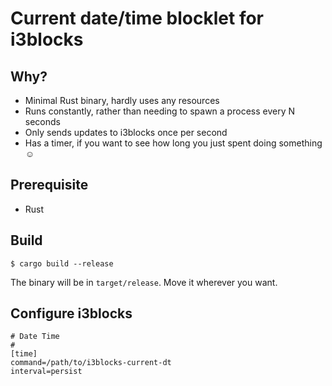 # Current date/time blocklet for i3blocks

## Why?
- Minimal Rust binary, hardly uses any resources
- Runs constantly, rather than needing to spawn a process every N seconds
- Only sends updates to i3blocks once per second
- Has a timer, if you want to see how long you just spent doing something ☺

## Prerequisite
- Rust

## Build

```
$ cargo build --release
```

The binary will be in `target/release`. Move it wherever you want.

## Configure i3blocks

```
# Date Time
#
[time]
command=/path/to/i3blocks-current-dt
interval=persist
```
